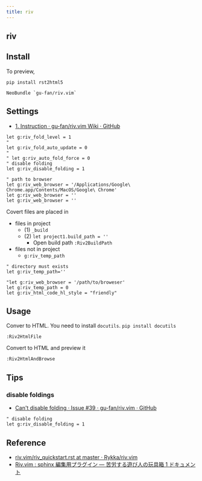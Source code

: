 ```yaml
---
title: riv
---
```


## riv

## Install
To preview,

```
pip install rst2html5
```

```vim
NeoBundle `gu-fan/riv.vim`
```

## Settings
* [1. Instruction · gu-fan/riv.vim Wiki · GitHub](https://github.com/gu-fan/riv.vim/wiki/1.-Instruction#folding)

```vim
let g:riv_fold_level = 1
" 
let g:riv_fold_auto_update = 0
"
" let g:riv_auto_fold_force = 0
" disable folding
let g:riv_disable_folding = 1

" path to browser
let g:riv_web_browser = '/Applications/Google\ Chrome.app/Contents/MacOS/Google\ Chrome'
let g:riv_web_browser = ''
let g:riv_web_browser = ''
```

Covert files are placed in

* files in  project
    * (1) `_build`
    * (2) `let project1.build_path = ''`
        * Open build path `:Riv2BuildPath`
* files not in project
    * `g:riv_temp_path`

```vim
" directory must exists
let g:riv_temp_path=''
```

```vim
"let g:riv_web_browser = '/path/to/broweser'
let g:riv_temp_path = 0
let g:riv_html_code_hl_style = "friendly"
```

## Usage
Conver to HTML. You need to install `docutils`.
`pip install docutils`

```
:Riv2HtmlFile
```

Convert to HTML and preview it

```
:Riv2HtmlAndBrowse
```

## Tips

### disable foldings
* [Can't disable folding · Issue #39 · gu-fan/riv.vim · GitHub](https://github.com/gu-fan/riv.vim/issues/39)

```vim
" disable folding
let g:riv_disable_folding = 1
```

## Reference
* [riv.vim/riv_quickstart.rst at master · Rykka/riv.vim](https://github.com/Rykka/riv.vim/blob/master/doc/riv_quickstart.rst)
* [Riv.vim : sphinx 編集用プラグイン — 苦労する遊び人の玩具箱 1 ドキュメント](http://qh73xebitbucketorg.readthedocs.io/ja/latest/2.Tools/vim/plugin/riv/)
